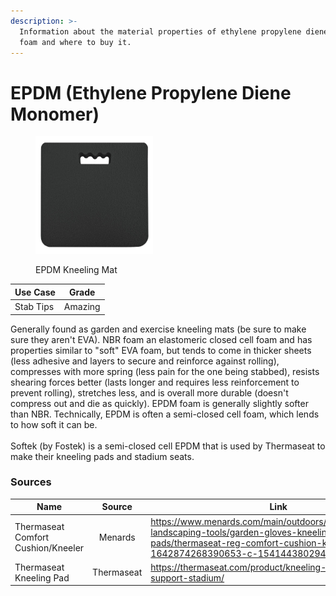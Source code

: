 ```yaml
---
description: >-
  Information about the material properties of ethylene propylene diene monomer
  foam and where to buy it.
---
```


# EPDM (Ethylene Propylene Diene Monomer)

<div align="left" data-full-width="false"><figure><img src="../../../../../.gitbook/assets/image (1) (1) (1) (1) (1).png" alt="EPDM Kneeling Mat" width="188"><figcaption><p>EPDM Kneeling Mat</p></figcaption></figure></div>

| Use Case  | Grade   |
| --------- | ------- |
| Stab Tips | Amazing |

Generally found as garden and exercise kneeling mats (be sure to make sure they aren't EVA). NBR foam an elastomeric closed cell foam and has properties similar to "soft" EVA foam, but tends to come in thicker sheets (less adhesive and layers to secure and reinforce against rolling), compresses with more spring (less pain for the one being stabbed), resists shearing forces better (lasts longer and requires less reinforcement to prevent rolling), stretches less, and is overall more durable (doesn't compress out and die as quickly). EPDM foam is generally slightly softer than NBR. Technically, EPDM is often a semi-closed cell foam, which lends to how soft it can be. \
\
Softek (by Fostek) is a semi-closed cell EPDM that is used by Thermaseat to make their kneeling pads and stadium seats.

### Sources

<table data-header-hidden><thead><tr><th width="237">Name</th><th width="132" align="center">Source</th><th>Link</th></tr></thead><tbody><tr><td>Thermaseat Comfort Cushion/Kneeler</td><td align="center">Menards</td><td><a href="https://www.menards.com/main/outdoors/gardening/garden-landscaping-tools/garden-gloves-kneeling-pads/thermaseat-reg-comfort-cushion-kneeler/5865/p-1642874268390653-c-1541443802945.htm">https://www.menards.com/main/outdoors/gardening/garden-landscaping-tools/garden-gloves-kneeling-pads/thermaseat-reg-comfort-cushion-kneeler/5865/p-1642874268390653-c-1541443802945.htm</a></td></tr><tr><td>Thermaseat Kneeling Pad</td><td align="center">Thermaseat</td><td><a href="https://thermaseat.com/product/kneeling-pad-cushioned-support-stadium/">https://thermaseat.com/product/kneeling-pad-cushioned-support-stadium/</a></td></tr></tbody></table>
